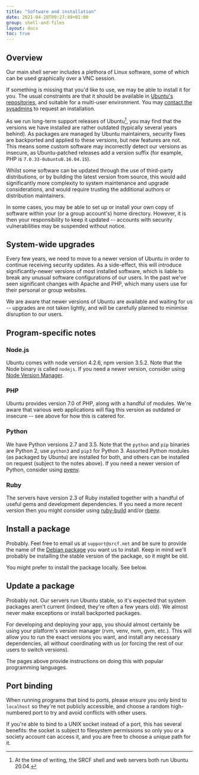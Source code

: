 ```yaml
---
title: "Software and installation"
date: 2021-04-20T09:27:49+01:00
group: shell-and-files
layout: docs
toc: true
---
```


## Overview

Our main shell server includes a plethora of Linux software, some of
which can be used graphically over a VNC session.

If something is missing that you'd like to use, we may be able to
install it for you. The usual constraints are that it should be
available in [Ubuntu's repositories](https://packages.ubuntu.com), and
suitable for a multi-user environment. You may [contact the
sysadmins](https://www.srcf.net/contact) to request an installation.

As we run long-term support releases of Ubuntu[^1], you may find that
the versions we have installed are rather outdated (typically several
years behind). As packages are managed by Ubuntu maintainers, security
fixes are backported and applied to these versions, but new features are
not. This means some custom software may incorrectly detect our versions
as insecure, as Ubuntu-patched releases add a version suffix (for
example, PHP is `7.0.33-0ubuntu0.16.04.15`).

Whilst some software can be updated through the use of third-party
distributions, or by building the latest version from source, this would
add significantly more complexity to system maintenance and upgrade
considerations, and would require trusting the additional authors or
distribution maintainers.

In some cases, you may be able to set up or install your own copy of
software within your (or a group account's) home directory. However, it
is then your responsibility to keep it updated -- accounts with security
vulnerabilities may be suspended without notice.

## System-wide upgrades

Every few years, we need to move to a newer version of Ubuntu in order
to continue receiving security updates. As a side-effect, this will
introduce significantly-newer versions of most installed software, which
is liable to break any unusual software configurations of our users. In
the past we've seen significant changes with Apache and PHP, which many
users use for their personal or group websites.

We are aware that newer versions of Ubuntu are available and waiting for
us -- upgrades are not taken lightly, and will be carefully planned to
minimise disruption to our users.

## Program-specific notes

### Node.js

Ubuntu comes with node version 4.2.6, npm version 3.5.2. Note that the
Node binary is called `nodejs`. If you need a newer version, consider
using [Node Version Manager](https://github.com/nvm-sh/nvm).

### PHP

Ubuntu provides version 7.0 of PHP, along with a handful of modules.
We're aware that various web applications will flag this version as
outdated or insecure -- see above for how this is catered for.

### Python

We have Python versions 2.7 and 3.5. Note that the `python` and `pip`
binaries are Python 2, use `python3` and `pip3` for Python 3. Assorted
Python modules (as packaged by Ubuntu) are installed for both, and
others can be installed on request (subject to the notes above). If you
need a newer version of Python, consider using
[pyenv](https://github.com/pyenv/pyenv).

### Ruby

The servers have version 2.3 of Ruby installed together with a handful
of useful gems and development dependencies. If you need a more recent
version then you might consider using
[ruby-build](https://github.com/rbenv/ruby-build) and/or
[rbenv](https://github.com/rbenv/rbenv).

## Install a package

Probably. Feel free to email us at `support@srcf.net` and be sure to
provide the name of the [Debian
package](https://www.debian.org/distrib/packages#search_packages) you
want us to install. Keep in mind we'll probably be installing the
stable version of the package, so it might be old.

You might prefer to install the package locally. See below.

## Update a package

Probably not. Our servers run Ubuntu stable, so it's expected that
system packages aren't current (indeed, they're often a few years
old). We almost never make exceptions or install backported packages.

For developing and deploying your app, you should almost certainly be
using your platform's version manager (rvm, venv, nvm, gvm, etc.). This
will allow you to run the exact versions you want, and install any
necessary dependencies, all without coordinating with us (or forcing the
rest of our users to switch versions).

The pages above provide instructions on doing this with popular
programming languages.

## Port binding

When running programs that bind to ports, please ensure you only bind to
`localhost` so they're not publicly accessible, and choose a random
high-numbered port to try and avoid conflicts with other users.

If you're able to bind to a UNIX socket instead of a port, this has several benefits: the socket is subject to filesystem permissions so only
you or a society account can access it, and you are free to choose a
unique path for it.

[^1]: At the time of writing, the SRCF shell and web servers both run
    Ubuntu 20.04.
